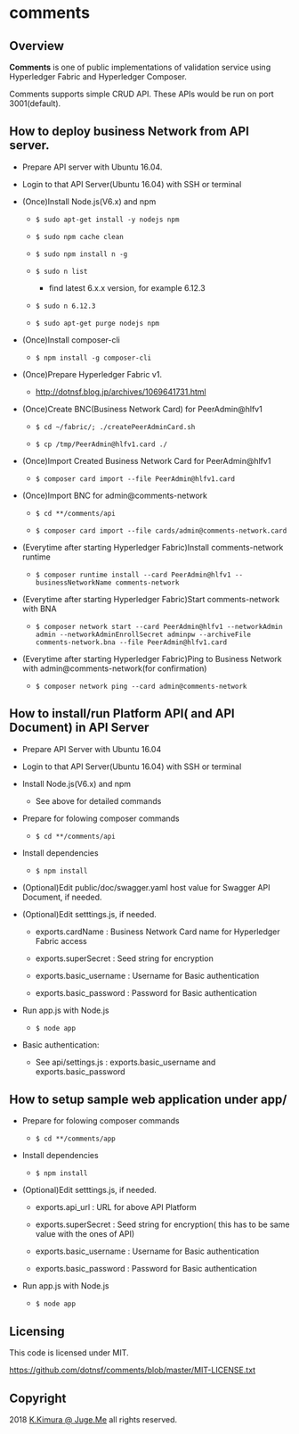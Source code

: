 # comments


## Overview

**Comments** is one of public implementations of validation service using Hyperledger Fabric and Hyperledger Composer.

Comments supports simple CRUD API. These APIs would be run on port 3001(default).

## How to deploy business Network from API server.

- Prepare API server with Ubuntu 16.04.

- Login to that API Server(Ubuntu 16.04) with SSH or terminal

- (Once)Install Node.js(V6.x) and npm

    - `$ sudo apt-get install -y nodejs npm`

    - `$ sudo npm cache clean`

    - `$ sudo npm install n -g`

    - `$ sudo n list`

        - find latest 6.x.x version, for example 6.12.3

    - `$ sudo n 6.12.3`

    - `$ sudo apt-get purge nodejs npm`

- (Once)Install composer-cli

    - `$ npm install -g composer-cli`

- (Once)Prepare Hyperledger Fabric v1.

    - http://dotnsf.blog.jp/archives/1069641731.html

- (Once)Create BNC(Business Network Card) for PeerAdmin@hlfv1

    - `$ cd ~/fabric/; ./createPeerAdminCard.sh`

    - `$ cp /tmp/PeerAdmin@hlfv1.card ./`

- (Once)Import Created Business Network Card for PeerAdmin@hlfv1

    - `$ composer card import --file PeerAdmin@hlfv1.card`

- (Once)Import BNC for admin@comments-network

    - `$ cd **/comments/api`

    - `$ composer card import --file cards/admin@comments-network.card`

- (Everytime after starting Hyperledger Fabric)Install comments-network runtime

    - `$ composer runtime install --card PeerAdmin@hlfv1 --businessNetworkName comments-network`

- (Everytime after starting Hyperledger Fabric)Start comments-network with BNA

    - `$ composer network start --card PeerAdmin@hlfv1 --networkAdmin admin --networkAdminEnrollSecret adminpw --archiveFile comments-network.bna --file PeerAdmin@hlfv1.card`

- (Everytime after starting Hyperledger Fabric)Ping to Business Network with admin@comments-network(for confirmation)

    - `$ composer network ping --card admin@comments-network`

## How to install/run Platform API( and API Document) in API Server

- Prepare API Server with Ubuntu 16.04

- Login to that API Server(Ubuntu 16.04) with SSH or terminal

- Install Node.js(V6.x) and npm

    - See above for detailed commands

- Prepare for folowing composer commands

    - `$ cd **/comments/api`

- Install dependencies

    - `$ npm install`

- (Optional)Edit public/doc/swagger.yaml host value for Swagger API Document, if needed.

- (Optional)Edit setttings.js, if needed.

    - exports.cardName : Business Network Card name for Hyperledger Fabric access

    - exports.superSecret : Seed string for encryption

    - exports.basic_username : Username for Basic authentication

    - exports.basic_password : Password for Basic authentication

- Run app.js with Node.js

    - `$ node app`

- Basic authentication:

    - See api/settings.js : exports.basic_username and exports.basic_password


## How to setup sample web application under app/

- Prepare for folowing composer commands

    - `$ cd **/comments/app`

- Install dependencies

    - `$ npm install`

- (Optional)Edit setttings.js, if needed.

    - exports.api_url : URL for above API Platform

    - exports.superSecret : Seed string for encryption( this has to be same value with the ones of API)

    - exports.basic_username : Username for Basic authentication

    - exports.basic_password : Password for Basic authentication

- Run app.js with Node.js

    - `$ node app`






## Licensing

This code is licensed under MIT.

https://github.com/dotnsf/comments/blob/master/MIT-LICENSE.txt

## Copyright

2018 [K.Kimura @ Juge.Me](https://github.com/dotnsf) all rights reserved.
